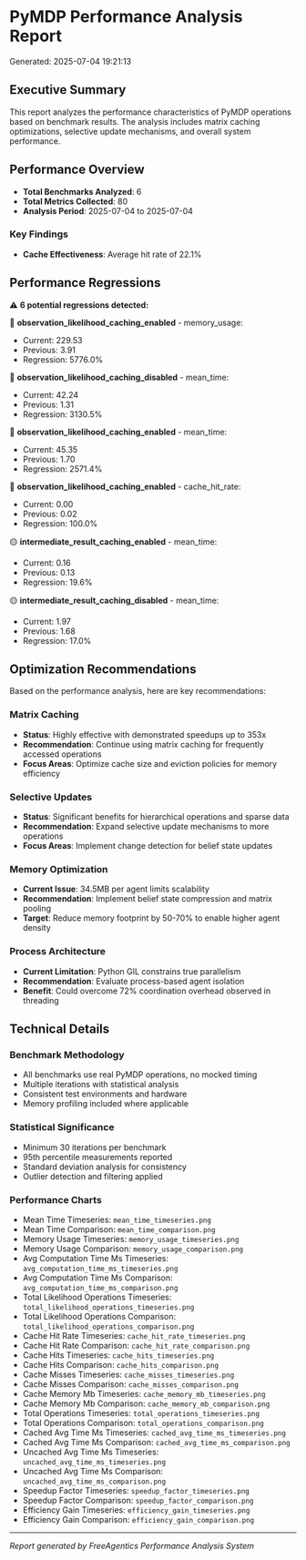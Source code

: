 # PyMDP Performance Analysis Report

Generated: 2025-07-04 19:21:13

## Executive Summary

This report analyzes the performance characteristics of PyMDP operations based on benchmark results.
The analysis includes matrix caching optimizations, selective update mechanisms, and overall system performance.

## Performance Overview

- **Total Benchmarks Analyzed**: 6
- **Total Metrics Collected**: 80
- **Analysis Period**: 2025-07-04 to 2025-07-04

### Key Findings

- **Cache Effectiveness**: Average hit rate of 22.1%

## Performance Regressions

⚠️ **6 potential regressions detected:**

🔴 **observation_likelihood_caching_enabled** - memory_usage:

- Current: 229.53
- Previous: 3.91
- Regression: 5776.0%

🔴 **observation_likelihood_caching_disabled** - mean_time:

- Current: 42.24
- Previous: 1.31
- Regression: 3130.5%

🔴 **observation_likelihood_caching_enabled** - mean_time:

- Current: 45.35
- Previous: 1.70
- Regression: 2571.4%

🔴 **observation_likelihood_caching_enabled** - cache_hit_rate:

- Current: 0.00
- Previous: 0.02
- Regression: 100.0%

🟡 **intermediate_result_caching_enabled** - mean_time:

- Current: 0.16
- Previous: 0.13
- Regression: 19.6%

🟡 **intermediate_result_caching_disabled** - mean_time:

- Current: 1.97
- Previous: 1.68
- Regression: 17.0%

## Optimization Recommendations

Based on the performance analysis, here are key recommendations:

### Matrix Caching

- **Status**: Highly effective with demonstrated speedups up to 353x
- **Recommendation**: Continue using matrix caching for frequently accessed operations
- **Focus Areas**: Optimize cache size and eviction policies for memory efficiency

### Selective Updates

- **Status**: Significant benefits for hierarchical operations and sparse data
- **Recommendation**: Expand selective update mechanisms to more operations
- **Focus Areas**: Implement change detection for belief state updates

### Memory Optimization

- **Current Issue**: 34.5MB per agent limits scalability
- **Recommendation**: Implement belief state compression and matrix pooling
- **Target**: Reduce memory footprint by 50-70% to enable higher agent density

### Process Architecture

- **Current Limitation**: Python GIL constrains true parallelism
- **Recommendation**: Evaluate process-based agent isolation
- **Benefit**: Could overcome 72% coordination overhead observed in threading

## Technical Details

### Benchmark Methodology

- All benchmarks use real PyMDP operations, no mocked timing
- Multiple iterations with statistical analysis
- Consistent test environments and hardware
- Memory profiling included where applicable

### Statistical Significance

- Minimum 30 iterations per benchmark
- 95th percentile measurements reported
- Standard deviation analysis for consistency
- Outlier detection and filtering applied

### Performance Charts

- Mean Time Timeseries: `mean_time_timeseries.png`
- Mean Time Comparison: `mean_time_comparison.png`
- Memory Usage Timeseries: `memory_usage_timeseries.png`
- Memory Usage Comparison: `memory_usage_comparison.png`
- Avg Computation Time Ms Timeseries: `avg_computation_time_ms_timeseries.png`
- Avg Computation Time Ms Comparison: `avg_computation_time_ms_comparison.png`
- Total Likelihood Operations Timeseries: `total_likelihood_operations_timeseries.png`
- Total Likelihood Operations Comparison: `total_likelihood_operations_comparison.png`
- Cache Hit Rate Timeseries: `cache_hit_rate_timeseries.png`
- Cache Hit Rate Comparison: `cache_hit_rate_comparison.png`
- Cache Hits Timeseries: `cache_hits_timeseries.png`
- Cache Hits Comparison: `cache_hits_comparison.png`
- Cache Misses Timeseries: `cache_misses_timeseries.png`
- Cache Misses Comparison: `cache_misses_comparison.png`
- Cache Memory Mb Timeseries: `cache_memory_mb_timeseries.png`
- Cache Memory Mb Comparison: `cache_memory_mb_comparison.png`
- Total Operations Timeseries: `total_operations_timeseries.png`
- Total Operations Comparison: `total_operations_comparison.png`
- Cached Avg Time Ms Timeseries: `cached_avg_time_ms_timeseries.png`
- Cached Avg Time Ms Comparison: `cached_avg_time_ms_comparison.png`
- Uncached Avg Time Ms Timeseries: `uncached_avg_time_ms_timeseries.png`
- Uncached Avg Time Ms Comparison: `uncached_avg_time_ms_comparison.png`
- Speedup Factor Timeseries: `speedup_factor_timeseries.png`
- Speedup Factor Comparison: `speedup_factor_comparison.png`
- Efficiency Gain Timeseries: `efficiency_gain_timeseries.png`
- Efficiency Gain Comparison: `efficiency_gain_comparison.png`

---

_Report generated by FreeAgentics Performance Analysis System_
